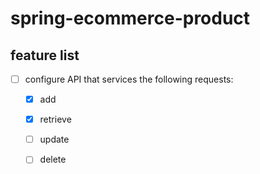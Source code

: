 # spring-ecommerce-product

## feature list

- [ ] configure API that services the following requests:
  - [x] add
  - [x] retrieve
  - [ ] update
  - [ ] delete

